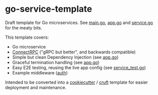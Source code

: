 # go-service-template

Draft template for Go microservices. See [main.go](main.go), [app.go](app/app.go) and [service.go](service/service.go) for the meaty bits.

This template covers:
- Go microservice
- [ConnectRPC](https://connectrpc.com/) ("gRPC but better", and backwards compatible)
- Simple but clean Dependency Injection (see [app.go](app/app.go))
- Graceful termination handling (see [app.go](app/app.go))
- Easy E2E testing, reusing the live app config (see [service_test.go](service/service_test.go))
- Example middleware ([auth](service/interceptors/auth.go))

Intended to be converted into a [cookiecutter](https://www.cookiecutter.io/) / [cruft](https://cruft.github.io/cruft/) template for easier deployment and maintenance.
